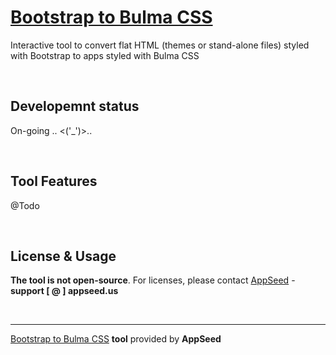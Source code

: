 # [Bootstrap to Bulma CSS](https://appseed.us/developer-tools/bootstrap-to-bulma-css)

Interactive tool to convert flat HTML (themes or stand-alone files) styled with Bootstrap to apps styled with Bulma CSS

<br />

## Developemnt status
 
On-going .. <('_')>..

<br />

## Tool Features
 
@Todo

<br />

## License & Usage
 
**The tool is not open-source**. For licenses, please contact [AppSeed](https://appseed.us/?ref=bootstrap-to-bulma) - **support [ @ ] appseed.us**

<br />

---
[Bootstrap to Bulma CSS](https://appseed.us/developer-tools/bootstrap-to-bulma-css) **tool** provided by **AppSeed**
